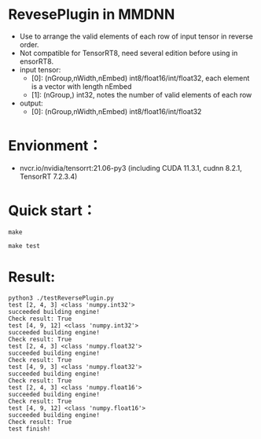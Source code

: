 # RevesePlugin in MMDNN
+ Use to arrange the valid elements of each row of input tensor in reverse order.
+ Not compatible for TensorRT8, need several edition before using in ensorRT8.
+ input tensor:
    - [0]: (nGroup,nWidth,nEmbed)   int8/float16/int/float32,   each element is a vector with length nEmbed
    - [1]: (nGroup,)                int32,                      notes the number of valid elements of each row
+ output:
    - [0]: (nGroup,nWidth,nEmbed)   int8/float16/int/float32

# Envionment：
+ nvcr.io/nvidia/tensorrt:21.06-py3 (including CUDA 11.3.1, cudnn 8.2.1, TensorRT 7.2.3.4)

# Quick start：
```shell
make

make test
```

# Result:
```
python3 ./testReversePlugin.py
test [2, 4, 3] <class 'numpy.int32'>
succeeded building engine!
Check result: True
test [4, 9, 12] <class 'numpy.int32'>
succeeded building engine!
Check result: True
test [2, 4, 3] <class 'numpy.float32'>
succeeded building engine!
Check result: True
test [4, 9, 3] <class 'numpy.float32'>
succeeded building engine!
Check result: True
test [2, 4, 3] <class 'numpy.float16'>
succeeded building engine!
Check result: True
test [4, 9, 12] <class 'numpy.float16'>
succeeded building engine!
Check result: True
test finish!
```
